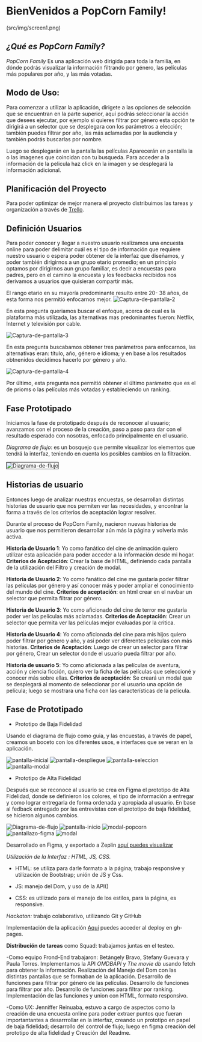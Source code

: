 # BienVenidos a PopCorn Family!
(src/img/screen1.png)
<!-- <img src="..src/img/screen1.png"> -->

## *¿Qué es PopCorn Family?*

*PopCorn Family* Es una aplicación web dirigida para toda la familia, en dónde podrás visualizar la información filtrando por género, las películas más populares por año, y las más votadas.

## Modo de Uso:

Para comenzar a utilizar la aplicación, dirigete a las opciones de selección que se encuentran en la parte superior, aquí podrás seleccionar la acción que desees ejecutar, por ejemplo si quieres filtrar por género esta opción te dirigirá a un selector que se desplegara con los parámetros a elección; también puedes filtrar por año, las más aclamadas por la audiencia y también podrás buscarlas por nombre.

Luego se desplegarán en la pantalla las películas Aparecerán en pantalla la o las imagenes que coincidan con tu busqueda. Para acceder a la información de la pelicula haz click en la imagen y se desplegará la información adicional.

## Planificación del Proyecto

Para poder optimizar de mejor manera el proyecto distribuimos las tareas y organización a través de [Trello](https://trello.com/b/PPajF3na/hackaton).

## Definición Usuarios

Para poder conocer y llegar a nuestro usuario realizamos una encuesta online para poder delimitar cuál es el tipo de información que requiere nuestro usuario o espera poder obtener de la interfaz que diseñamos, y poder también dirigirnos a un grupo etario promedio; en un principio optamos por dirigirnos aun grupo familiar, es decir a encuestas para padres, pero en el camino la encuesta y los feedbacks recibidos nos derivamos a usuarios que quisieran compartir más.

El rango etario en su mayoría predominante resulto entre 20- 38 años, de esta forma nos permitió enfocarnos mejor.
<img src="img/1.png" alt="Captura-de-pantalla-2" border="0">

En esta pregunta queriamos buscar el enfoque, acerca de cual es la plataforma más utilizada, las alternativas mas predoninantes fueron: Netflix, Internet y televisión por cable.

<img src="img/2.png" alt="Captura-de-pantalla-3" border="0">

En esta pregunta buscabamos obtener tres parámetros para enfocarnos, las alternativas eran: título, año, género e idioma; y en base a los resultados obtnenidos decidímos hacerlo por género y año.

<img src="img/5.png" alt="Captura-de-pantalla-4" border="0">

Por último, esta pregunta nos permitió obtener el último parámetro que es el de prioms o las películas más votadas y estableciendo un ranking.

## Fase Prototipado

Iniciamos la fase de prototipado después de reconocer al usuario; avanzamos con el proceso de la creación, paso a paso para dar con el resultado esperado con nosotras, enfocado principalmente en el usuario.

*Diagrama de flujo*: es un bosquejo que permite visualizar los elementos que tendrá la interfaz, teniendo en cuenta los posibles cambios en la filtración.

<img src="img/flujo.png" alt="Diagrama-de-flujo" border="1">


## Historias de usuario

Entonces luego de analizar nuestras encuestas, se desarrollan distintas historias de usuario que nos permiten ver las necesidades, y encontrar la forma a través de los criterios de aceptación lograr resolver.

Durante el proceso de PopCorn Family, nacieron nuevas historias de usuario que nos permitieron desarrollar aún más la página y volverla más activa.

**Historia de Usuario 1**: Yo como fanático del cine de animación quiero utilizar esta aplicación para poder acceder a la información desde mi hogar.
**Criterios de Aceptación**: Crear la base de HTML, definiendo cada pantalla de la utilización del Filtro y creación de modal.

**Historia de Usuario 2**: Yo como fanático del cine me gustaría poder filtrar las películas por género y así conocer más y poder ampliar el conocimiento del mundo del cine.
**Criterios de aceptación**: en html crear en el navbar un selector que permita filtrar por género.

**Historia de Usuario 3**: Yo como aficionado del cine de terror me gustaría poder ver  las películas más aclamadas.
**Criterios de Aceptación**: Crear un selector que permita ver las películas mejor evaluadas por la critica.

**Historia de Usuario 4**: Yo como aficionada del cine para mis hijos quiero poder filtrar por género y año, y así poder ver diferentes películas con más historias.
**Criterios de Aceptación**: Luego de crear un selector para filtrar por género, Crear un selector donde el usuario pueda filtrar por año. 

**Historia de usuario 5**: Yo como aficionada a las películas de aventura, acción y ciencia ficción, quiero ver la ficha de las películas que seleccioné y conocer más sobre ellas.
**Criterios de aceptación**: Se creará un modal que se desplegará al momento de seleccionar por el usuario una opción de película; luego se mostrara una ficha con las características de la película.

## Fase de Prototipado

- Prototipo de Baja Fidelidad

Usando el diagrama de flujo como guia, y las encuestas, a través de papel, creamos un boceto con los diferentes usos, e interfaces que se veran en la aplicación.

<img src="img/prot1.png" alt="pantalla-inicial">
<img src="img/prot2.png" alt="pantalla-despliegue">
<img src="img/prot3.png" alt="pantalla-seleccion">
<img src="img/prot4.png" alt="pantalla-modal">

- Prototipo de Alta Fidelidad

Después que se reconoce al usuario se crea en Figma el prototipo de Alta Fidelidad, donde se definieron los colores, el tipo de información a entregar y como lograr entregarla de forma ordenada y apropiada al usuario. 
En base al fedback entregado por las entrevistas con el prototipo de baja fidelidad, se hicieron algunos cambios.

<img src="img/flujo.png" alt="Diagrama-de-flujo">

<img src="img/inicio.png" alt="pantalla-inicio">
<img src="img/modalpopcorn.png" alt="modal-popcorn">
<img src="img/ultima.png" alt="pantallazo-figma">
<img src="img/pantallamodal.png" alt="modal">

Desarrollado en Figma, y exportado a Zeplin [aquí puedes visualizar]()


*Utilización de la Interfaz : HTML, JS, CSS.*
- HTML: se utiliza para darle formato a la página; trabajo responsive y utilización de Bootstrap; unión de JS y Css.

- JS: manejo del Dom, y uso de la API() 
- CSS: es utilizado para el manejo de los estilos, para la página, es responsive.

*Hackaton:* trabajo colaborativo, utilizando Git y GitHub

Implementación de la aplicación 
[Aquí](https://efyguevara.github.io/SCL009-hackathon-peliculas/src/index.html) puedes acceder al deploy en gh-pages.

**Distribución de tareas**
como Squad: trabajamos juntas en el testeo.

-Como equipo Frond-End trabajaron: Betángely Bravo, Stefany Guevara y Paula Torres.
Implementamos la API *OMDBAPI* y *The movie db* usando fetch para obtener la información.
Realización del Manejo del Dom con las distintas pantallas que se formaban de la aplicación.
Desarrollo de funciones para filtrar por género de las películas.
Desarrollo de funciones para filtrar por año.
Desarrollo de funciones para filtrar por ranking.
Implementación de las funciones y union con HTML, formato responsivo.

-Como UX: Jenniffer Reinuaba, estuvo a cargo de aspectos como la creación de una encuesta online para poder extraer puntos que fueran importantantes a desarrrollar en la interfaz, creando un prototipo en papel de baja fidelidad; desarrollo del control de flujo; luego en figma creación del prototipo de alta fidelidad y Creación del Readme.







